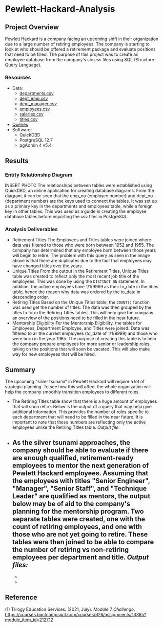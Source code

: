 # Pewlett-Hackard-Analysis

## Project Overview
Pewlett Hackard is a company facing an upcoming shift in their organization due to a large number of retiring employees. The company is starting to look at who should be offered a retirement package and evaluate positions that need to be filled. The purpose of this project was to create an employee database from the company's six csv files using SQL (Structure Query Language).

### Resources
- Data:
    - [departments.csv](Data/departments.csv)
    - [dept_emp.csv](Data/dept_emp.csv)
    - [dept_manager.csv](Data/dept_manager.csv)
    - [employees.csv](Data/employees.csv)
    - [salaries.csv](Data/salaries.csv)
    - [titles.csv](Data/titles.csv)
- [Queries](Queries/Employee_Databse_challenge.sql)
- Software:
    - QuickDBD
    - PostgreSQL 12.7
    - pgAdmin 4 v5.4

## Results 

### Entity Relationship Diagram
INSERT PHOTO
The relationships between tables were established using QuickDBD, an online application for creating database diagrams. From the diagram, it can be seen that the emp_no (employee number) and dept_no (department number) are the keys used to connect the tables. It was set up as a primary key in the departments and employees table, while a foreign key in other tables. This was used as a guide in creating the employee database tables before importing the csv files in PostgreSQL.

### Analysis Deliverables

- Retirement Titles
The Employees and Titles tables were joined where data was filtered to those who were born between 1952 and 1955. The company has determined that any employee born between those years will begin to retire. The problem with this query as seen in the image above is that there are duplicates due to the fact that employees may have changed titles over the years. 
- Unique Titles
From the output in the Retirement Titles, Unique Titles table was created to reflect only the most recent job title of the employees. This was done by using the ```DISTINCT ON``` statement. In addition, the active employees have 1/1/9999 as their to_date in the titles table, hence the reason why data was ordered by the to_date in descending order.
- Retiring Titles
Based on the Unique Titles table, the ```COUNT()``` function was used get the number of titles. The data was then grouped by the titles to form the Retiring Titles tables. This will help give the company an overview of the positions need to be filled in the near future.
- Mentorship Eligibility
For the Mentorship Eligibility, the tables for Employees, Department Employee, and Titles were joined. Data was filtered to all the current employees (to_date of 1/1/9999) and those who were born in the year 1965. The purpose of creating this table is to help the company prepare employees for more senior or leadership roles, taking on the positions that will soon be vacated. This will also make way for new employees that will be hired.

## Summary 
The upcoming "silver tsunami" in Pewlett Hackard will require a lot of strategic planning. To see how this will affect the whole organization will help the company smoothly transition employees to different roles.

- The Retiring Titles table show that there is a huge amount of employees that will soon retire. Below is the output of a query that may help give additional information. This provides the number of roles specific to each department that will need to be filled in the near future. It is important to note that these numbers are reflecting only the active employees unlike the Retiring Titles table.
*Output file:* 

- As the silver tsunami approaches, the company should be able to evaluate if there are enough qualified, retirement-ready employees to mentor the next generation of Pewlett Hackard employees. Assuming that the employees with titles "Senior Engineer", "Manager", "Senior Staff", and "Technique Leader" are qualified as mentors, the output below may be of aid to the company's planning for the mentorship program. Two separate tables were created, one with the count of retiring employees, and one with those who are not yet going to retire. These tables were then joined to be able to compare the number of retiring vs non-retiring employees per department and title. 
*Output files:*
    -
    -
    -


## Reference
(1) Trilogy Education Services. (2021, July). *Module 7 Challenge*. https://courses.bootcampspot.com/courses/626/assignments/13395?module_item_id=212712

